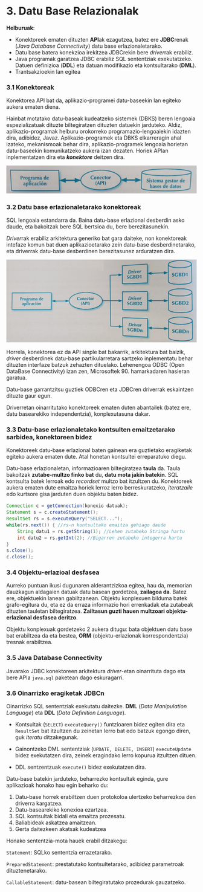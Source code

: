 # 3. Datu Base Relazionalak

**Helburuak**:
- Konektoreek ematen dituzten **API**ak ezagutzea, batez ere **JDBC**renak (*Java Database Connectivity*) datu base erlazionaletarako.
- Datu base batera konekzioa irekitzea JDBCrekin bere *driver*rak erabiliz.
- Java programak garatzea JDBC erabiliz SQL sententziak exekutatzeko. Datuen definizioa (**DDL**) eta datuan modifikazio eta kontsultarako (**DML**).
- Trantsakzioekin lan egitea

### 3.1 Konektoreak
Konektorea API bat da, aplikazio-programei datu-baseekin lan egiteko aukera ematen diena. 

Hainbat motatako datu-baseak kudeatzeko sistemek (DBKS) beren lengoaia espezializatuak dituzte biltegiratzen dituzten datuekin jarduteko. Aldiz, aplikazio-programak helburu orokorreko programazio-lengoaiekin idazten dira, adibidez, Javaz. Aplikazio-programek eta DBKS elkarreragin ahal izateko, mekanismoak behar dira, aplikazio-programek lengoaia horietan datu-baseekin komunikatzeko aukera izan dezaten. Horiek APIan inplementatzen dira eta ***konektore*** deitzen dira.

<img src="img/03-dbrelazionala/konektoreAPIa.png" alt= "Konektorea programa eta DBKS bitartekari" width="700px">

### 3.2 Datu base erlazionaletarako konektoreak

SQL lengoaia estandarra da. Baina datu-base erlazional desberdin asko daude, eta bakoitzak bere SQL bertsioa du, bere berezitasunekin.

*Driver*rak erabiliz arkitektura generiko bat gara daiteke, non konektoreak intefaze komun bat duen aplikazioetarako zein datu-base desberdinetarako, eta driverrak datu-base desberdinen berezitasunez arduratzen dira.

<img src="img/03-dbrelazionala/konektoreDriverrak.png" alt= "Konektorea programa eta DBKS bitartekari" width="700px">

Horrela, konektorea ez da API sinple bat bakarrik, arkitektura bat baizik, *driver* desberdinek datu-base partikularretara sartzeko inplementatu behar dituzten interfaze batzuk zehazten dituelako. Lehenengoa ODBC (Open DataBase Connectivity) izan zen, Microsoftek 90. hamarkadaren hasieran garatua.

Datu-base garrantzitsu guztiek ODBCren eta JDBCren driverrak eskaintzen dituzte gaur egun.

Driverretan oinarritutako konektoreek ematen duten abantailek (batez ere, datu basearekiko independentzia), konplexutasuna dakar.

### 3.3 Datu-base erlazionaletako kontsulten emaitzetarako sarbidea, konektoreen bidez

Konektoreek datu-base erlazional baten gainean era guztietako eragiketak egiteko aukera ematen dute. Atal honetan kontsultei erreparatuko diegu.

Datu-base erlazionaletan, informazioaren biltegiratzea **taula** da. Taula bakoitzak **zutabe-multzo finko bat** du, **datu mota jakin batekin**. SQL kontsulta batek lerroak edo *recordset* multzo bat itzultzen du. Konektoreek aukera ematen dute emaitza horiek lerroz lerro berreskuratzeko, *iteratzaile* edo kurtsore gisa jarduten duen objektu baten bidez.

```java
Connection c = getConnection(konexio datuak);
Statement s = c.createStatement();
ResultSet rs = s.executeQuery("SELECT...");
while(rs.next()) { //rs-n kontsultako emaitza gehiago daude
    String datu1 = rs.getString(1); //Lehen zutabeko Stringa hartu
    int datu2 = rs.getInt(2); //Bigarren zutabeko integerra hartu
}
s.close();
c.close();
```

### 3.4 Objektu-erlazioal desfasea

Aurreko puntuan ikusi dugunaren alderantzizkoa egitea, hau da, memorian dauzkagun aldagaien datuak datu basean gordetzea, **zailagoa da**. Batez ere, objektuekin lanean gabiltzanean. Objektu konplexuen bilduma batek grafo-egitura du, eta ez da erraza informazio hori errenkadak eta zutabeak dituzten tauletan biltegiratzea. **Zailtasun guzti hauen multzoari objektu-erlazional desfasea deritzo**.

Objektu konplexuak gordetzeko 2 aukera ditugu: bata objektuen datu base bat erabiltzea da eta bestea, **ORM** (objektu-erlazionak korrespondentzia) tresnak erabiltzea.

### 3.5 Java Database Connectivity

Javarako JDBC konektoreen arkitektura *driver*-etan oinarrituta dago eta bere APIa <code>java.sql</code> paketean dago eskuragarri. 

### 3.6 Oinarrizko eragiketak JDBCn

Oinarrizko SQL sententziak exekutatu daitezke. **DML** (*Data Manipulation Language*) eta **DDL** (*Data Definition Language*).

* Kontsultak (<code>SELECT</code>) <code>executeQuery()</code> funtzioaren bidez egiten dira eta <code>ResultSet</code> bat itzultzen du zeinetan lerro bat edo batzuk egongo diren, guk *iteratu* ditzakegunak.

* Gainontzeko DML sententziak (<code>UPDATE, DELETE, INSERT</code>) <code>executeUpdate</code> bidez exekutatzen dira, zeinek eragindako lerro kopurua itzultzen dituen.

* DDL sentzentzuak <code>execute()</code> bidez exekutatzen dira.

Datu-base batekin jarduteko, beharrezko kontsultak eginda, gure aplikazioak honako hau egin beharko du:

1) Datu-base horrek erabiltzen duen protokoloa ulertzeko beharrezkoa den driverra kargatzea.
2) Datu-basearekiko konexioa ezartzea.
3) SQL kontsultak bidali eta emaitza prozesatu.
4) Baliabideak askatzea amaitzean.
5) Gerta daitezkeen akatsak kudeatzea


Honako sententzia-mota hauek erabil ditzakegu:

<code>Statement</code>: SQLko sententzia errazetarako.

<code>PreparedStatement</code>: prestatutako kontsultetarako, adibidez parametroak dituztenetarako.

<code>CallableStatement</code>: datu-basean biltegiratutako prozedurak gauzatzeko.